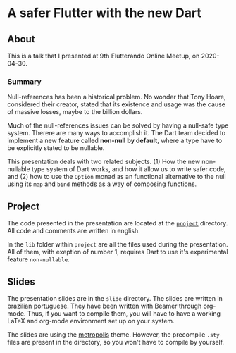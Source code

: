 # A safer Flutter with the new Dart

## About

This is a talk that I presented at 9th Flutterando Online Meetup, on 2020-04-30.

### Summary

Null-references has been a historical problem. No wonder that Tony Hoare, considered their creator, stated that its existence
and usage was the cause of massive losses, maybe to the billion dollars.

Much of the null-references issues can be solved by having a null-safe type system. Therere are many ways to accomplish it. The
Dart team decided to implement a new feature called **non-null by default**, where a type have to be explicitly stated to be
nullable.

This presentation deals with two related subjects. (1) How the new non-nullable type system of Dart works, and how it
allow us to write safer code, and (2) how to use the `Option` monad as an functional alternative to the null using its
`map` and `bind` methods as a way of composing functions.

## Project

The code presented in the presentation are located at the [`project`](https://github.com/mateusfccp/DartAndNullSafety/tree/master/project) directory.
All code and comments are written in english.

In the `lib` folder within `project` are all the files used during the presentation. All of them, with exeption of number 1,
requires Dart to use it's experimental feature `non-nullable`.

## Slides

The presentation slides are in the `slide` directory. The slides are written in brazilian portuguese. They have been written
with Beamer through org-mode. Thus, if you want to compile them, you will have to have a working LaTeX and org-mode
environment set up on your system.

The slides are using the [metropolis](https://github.com/matze/mtheme) theme. However, the precompile `.sty` files are present
in the directory, so you won't have to compile by yourself.
 
